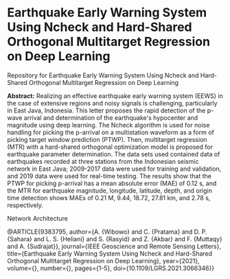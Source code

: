 # Earthquake Early Warning System Using Ncheck and Hard-Shared Orthogonal Multitarget Regression on Deep Learning
Repository for Earthquake Early Warning System Using Ncheck and Hard-Shared Orthogonal Multitarget Regression on Deep Learning

**Abstract:**
Realizing an effective earthquake early warning system (EEWS) in the case of extensive regions and noisy signals is challenging, particularly in East Java, Indonesia. This letter proposes the rapid detection of the p-wave arrival and determination of the earthquake's hypocenter and magnitude using deep learning. The Ncheck algorithm is used for noise handling for picking the p-arrival on a multistation waveform as a form of picking target window prediction (PTWP). Then, multitarget regression (MTR) with a hard-shared orthogonal optimization model is proposed for earthquake parameter determination. The data sets used contained data of earthquakes recorded at three stations from the Indonesian seismic network in East Java; 2009-2017 data were used for training and validation, and 2019 data were used for real-time testing. The results show that the PTWP for picking p-arrival has a mean absolute error (MAE) of 0.12 s, and the MTR for earthquake magnitude, longitude, latitude, depth, and origin time detection shows MAEs of 0.21 M, 9.44, 18.72, 27.81 km, and 2.78 s, respectively.

Network Architecture



@ARTICLE{9383795,
  author={A. {Wibowo} and C. {Pratama} and D. P. {Sahara} and L. S. {Heliani} and S. {Rasyid} and Z. {Akbar} and F. {Muttaqy} and A. {Sudrajat}},
  journal={IEEE Geoscience and Remote Sensing Letters}, 
  title={Earthquake Early Warning System Using Ncheck and Hard-Shared Orthogonal Multitarget Regression on Deep Learning}, 
  year={2021},
  volume={},
  number={},
  pages={1-5},
  doi={10.1109/LGRS.2021.3066346}}
